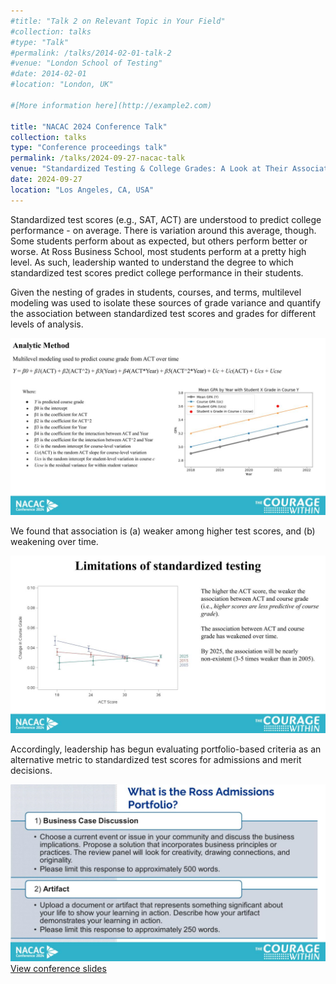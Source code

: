 ```yaml
---
#title: "Talk 2 on Relevant Topic in Your Field"
#collection: talks
#type: "Talk"
#permalink: /talks/2014-02-01-talk-2
#venue: "London School of Testing"
#date: 2014-02-01
#location: "London, UK"

#[More information here](http://example2.com)

title: "NACAC 2024 Conference Talk"
collection: talks
type: "Conference proceedings talk"
permalink: /talks/2024-09-27-nacac-talk
venue: "Standardized Testing & College Grades: A Look at Their Association and Why Authentic Student Work is Important"
date: 2024-09-27
location: "Los Angeles, CA, USA"
---
```


Standardized test scores (e.g., SAT, ACT) are understood to predict college performance - on average. There is variation around this average, though. Some students perform about as expected, but others perform better or worse. At Ross Business School, most students perform at a pretty high level. As such, leadership wanted to understand the degree to which standardized test scores predict college performance in their students. 

Given the nesting of grades in students, courses, and terms, multilevel modeling was used to isolate these sources of grade variance and quantify the association between standardized test scores and grades for different levels of analysis.

<img src="/files/nacac-mlm-method.jpg" alt="NACAC MLM Method Thumbnail" style="max-width: 100%; height: auto;">

We found that association is (a) weaker among higher test scores, and (b) weakening over time.

<img src="/files/nacac-results.jpg" alt="NACAC Result Thumbnail" style="max-width: 100%; height: auto;">

Accordingly, leadership has begun evaluating portfolio-based criteria as an alternative metric to standardized test scores for admissions and merit decisions.

<img src="/files/nacac-bus-case.jpg" alt="NACAC Business Case Thumbnail" style="max-width: 100%; height: auto;">

<a href="/files/nacac-rideout-mills.pdf" target="_blank" rel="noopener noreferrer">
  View conference slides
</a>